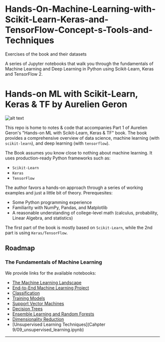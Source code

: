 # Hands-On-Machine-Learning-with-Scikit-Learn-Keras-and-TensorFlow-Concept-s-Tools-and-Techniques
Exercises of the book and their datasets 



A series of Jupyter notebooks that walk you through the fundamentals of Machine Learning and Deep Learning in Python using Scikit-Learn, Keras and TensorFlow 2.
# Hands-on ML with Scikit-Learn, Keras & TF by Aurelien Geron

![alt text](https://i1.sndcdn.com/artworks-sUG9o17BcGCtjcGY-nT7abA-t500x500.jpg)

This repo is home to notes & code that accompanies Part 1 of Aurelien Geron's "Hands-on ML with Scikit-Learn, Keras & TF" book. The book provides a comprehensive overview of data science, machine learning (with `scikit-learn`), and deep learning (with `tensorflow`).

The Book assumes you know close to nothing about machine learning. It uses production-ready Python frameworks such as:
- `Scikit-Learn`
- `Keras`
- `TensorFlow`

The author favors a hands-on approach through a series of working examples and just a little bit of theory. Prerequesites:
- Some Python programming experience
- Familiarity with NumPy, Pandas, and Matplotlib
- A reasonable understanding of college-level math (calculus, probability, Linear Algebra, and statistics)

The first part of the book is mostly based on `Scikit-Learn`, while the 2nd part is using `Keras/TensorFlow`.

## Roadmap

### The Fundamentals of Machine Learning

We provide links for the available notebooks:
- [The Machine Learning Landscape](https://nbviewer.jupyter.org/github/Akramz/Hands-on-Machine-Learning-with-Scikit-Learn-Keras-and-TensorFlow/blob/master/01.ML_Landscape.ipynb)
- [End-to-End Machine Learning Project](https://github.com/MAHMOUDRR707/Hands-On-Machine-Learning-with-Scikit-Learn-Keras-and-TensorFlow-Concept-s-Tools-and-Techniques/tree/master/Chapter%202)
- [Classification](https://github.com/MAHMOUDRR707/Hands-On-Machine-Learning-with-Scikit-Learn-Keras-and-TensorFlow-Concept-s-Tools-and-Techniques/tree/master/Chapter%203)
- [Training Models](https://github.com/MAHMOUDRR707/Hands-On-Machine-Learning-with-Scikit-Learn-Keras-and-TensorFlow-Concept-s-Tools-and-Techniques/tree/master/Chapter%204)
- [Support Vector Machines](https://github.com/MAHMOUDRR707/Hands-On-Machine-Learning-with-Scikit-Learn-Keras-and-TensorFlow-Concept-s-Tools-and-Techniques/tree/master/Chapter%205)
- [Decision Trees](https://github.com/MAHMOUDRR707/Hands-On-Machine-Learning-with-Scikit-Learn-Keras-and-TensorFlow-Concept-s-Tools-and-Techniques/tree/master/Chapter%206)
- [Ensemble Learning and Random Forests](https://github.com/MAHMOUDRR707/Hands-On-Machine-Learning-with-Scikit-Learn-Keras-and-TensorFlow-Concept-s-Tools-and-Techniques/tree/master/Chapter%207)
- [Dimensionality Reduction](https://github.com/MAHMOUDRR707/Hands-On-Machine-Learning-with-Scikit-Learn-Keras-and-TensorFlow-Concept-s-Tools-and-Techniques/tree/master/Chapter%208)
- [Unsupervised Learning Techniques](Cahpter 9/09_unsupervised_learning.ipynb)

---
